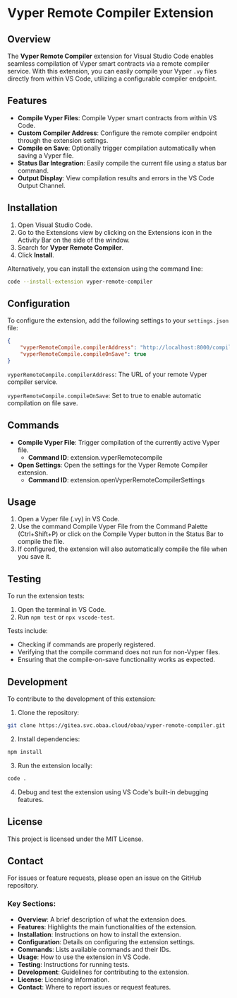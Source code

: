 # Vyper Remote Compiler Extension


## Overview

The **Vyper Remote Compiler** extension for Visual Studio Code enables seamless compilation of Vyper smart contracts via a remote compiler service. With this extension, you can easily compile your Vyper `.vy` files directly from within VS Code, utilizing a configurable compiler endpoint.


## Features

- **Compile Vyper Files**: Compile Vyper smart contracts from within VS Code.
- **Custom Compiler Address**: Configure the remote compiler endpoint through the extension settings.
- **Compile on Save**: Optionally trigger compilation automatically when saving a Vyper file.
- **Status Bar Integration**: Easily compile the current file using a status bar command.
- **Output Display**: View compilation results and errors in the VS Code Output Channel.


## Installation

1. Open Visual Studio Code.
2. Go to the Extensions view by clicking on the Extensions icon in the Activity Bar on the side of the window.
3. Search for **Vyper Remote Compiler**.
4. Click **Install**.

Alternatively, you can install the extension using the command line:

``` bash 
code --install-extension vyper-remote-compiler 
```


## Configuration

To configure the extension, add the following settings to your `settings.json` file:

```json
{
    "vyperRemoteCompile.compilerAddress": "http://localhost:8000/compile",
    "vyperRemoteCompile.compileOnSave": true
}
```

`vyperRemoteCompile.compilerAddress`: The URL of your remote Vyper compiler service.

`vyperRemoteCompile.compileOnSave`: Set to true to enable automatic compilation on file save.


## Commands

- **Compile Vyper File**: Trigger compilation of the currently active Vyper file.
    - **Command ID**: extension.vyperRemotecompile
- **Open Settings**: Open the settings for the Vyper Remote Compiler extension.
    - **Command ID**: extension.openVyperRemoteCompilerSettings


## Usage

1. Open a Vyper file (.vy) in VS Code.
2. Use the command Compile Vyper File from the Command Palette (Ctrl+Shift+P) or click on the Compile Vyper button in the Status Bar to compile the file.
3. If configured, the extension will also automatically compile the file when you save it.


## Testing

To run the extension tests:
1. Open the terminal in VS Code.
2. Run `npm test` or `npx vscode-test`.

Tests include:
- Checking if commands are properly registered.
- Verifying that the compile command does not run for non-Vyper files.
- Ensuring that the compile-on-save functionality works as expected.


## Development

To contribute to the development of this extension:

1. Clone the repository:

``` bash
git clone https://gitea.svc.obaa.cloud/obaa/vyper-remote-compiler.git
```
2. Install dependencies:

```bash
npm install
```
3. Run the extension locally:

```bash
code .
```
4. Debug and test the extension using VS Code's built-in debugging features.


## License

This project is licensed under the MIT License.


## Contact
For issues or feature requests, please open an issue on the GitHub repository.


### Key Sections:
- **Overview**: A brief description of what the extension does.
- **Features**: Highlights the main functionalities of the extension.
- **Installation**: Instructions on how to install the extension.
- **Configuration**: Details on configuring the extension settings.
- **Commands**: Lists available commands and their IDs.
- **Usage**: How to use the extension in VS Code.
- **Testing**: Instructions for running tests.
- **Development**: Guidelines for contributing to the extension.
- **License**: Licensing information.
- **Contact**: Where to report issues or request features.
